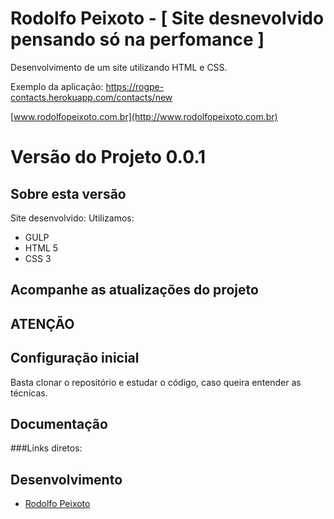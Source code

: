 # Rodolfo Peixoto - [ Site desnevolvido pensando só na perfomance ]

Desenvolvimento de um site utilizando HTML e CSS.

Exemplo da aplicação: https://rogpe-contacts.herokuapp.com/contacts/new

[www.rodolfopeixoto.com.br](http://www.rodolfopeixoto.com.br) 

Versão do Projeto 0.0.1
================

Sobre esta versão
---------------------
Site desenvolvido:
Utilizamos:
 - GULP
 - HTML 5
 - CSS 3

Acompanhe as atualizações do projeto
---------------------



ATENÇÃO
---------------------



Configuração inicial
---------------------
Basta clonar o repositório e estudar o código, caso queira entender as técnicas.


Documentação
---------------------

###Links diretos:


Desenvolvimento
---------------------
-   [Rodolfo Peixoto](http://www.rodolfopeixoto.com.br/)
